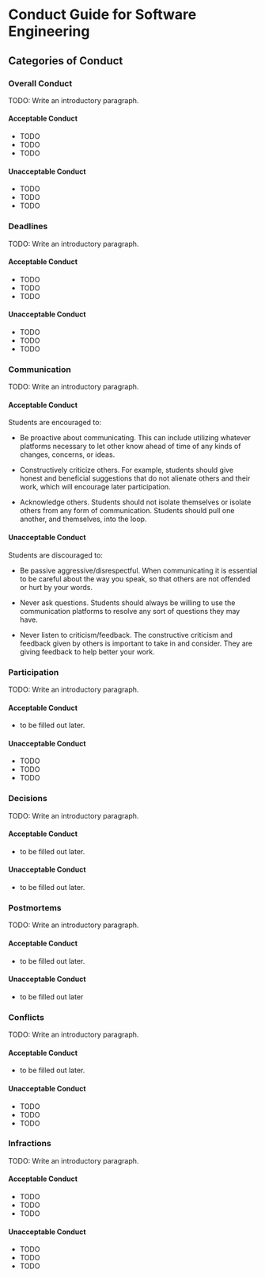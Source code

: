 # Conduct Guide for Software Engineering

## Categories of Conduct

### Overall Conduct

TODO: Write an introductory paragraph.

#### Acceptable Conduct

- TODO
- TODO
- TODO

#### Unacceptable Conduct

- TODO
- TODO
- TODO

### Deadlines

TODO: Write an introductory paragraph.

#### Acceptable Conduct

- TODO
- TODO
- TODO

#### Unacceptable Conduct

- TODO
- TODO
- TODO

### Communication

TODO: Write an introductory paragraph.

#### Acceptable Conduct

Students are encouraged to:

- Be proactive about communicating. This can include utilizing whatever platforms necessary to let other know ahead of time of any kinds of changes, concerns, or ideas.

- Constructively criticize others. For example, students should give honest and beneficial suggestions that do not alienate others and their work, which will encourage later participation.

- Acknowledge others. Students should not isolate themselves or isolate others from any form of communication. Students should pull one another, and themselves, into the loop.

#### Unacceptable Conduct

Students are discouraged to:

- Be passive aggressive/disrespectful. When communicating it is essential to be careful about the way you speak, so that others are not offended or hurt by your words.

- Never ask questions. Students should always be willing to use the communication platforms to resolve any sort of questions they may have.

- Never listen to criticism/feedback. The constructive criticism and feedback given by others is important to take in and consider. They are giving feedback to help better your work.

### Participation

TODO: Write an introductory paragraph.

#### Acceptable Conduct

- to be filled out later.

#### Unacceptable Conduct

- TODO
- TODO
- TODO

### Decisions

TODO: Write an introductory paragraph.

#### Acceptable Conduct

- to be filled out later.

#### Unacceptable Conduct

- to be filled out later.

### Postmortems

TODO: Write an introductory paragraph.

#### Acceptable Conduct

- to be filled out later.

#### Unacceptable Conduct

- to be filled out later

### Conflicts

TODO: Write an introductory paragraph.

#### Acceptable Conduct

- to be filled out later.

#### Unacceptable Conduct

- TODO
- TODO
- TODO

### Infractions

TODO: Write an introductory paragraph.

#### Acceptable Conduct

- TODO
- TODO
- TODO

#### Unacceptable Conduct

- TODO
- TODO
- TODO

